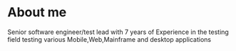 # About me

Senior software engineer/test lead with 7 years of Experience in the testing field testing various Mobile,Web,Mainframe and desktop applications

